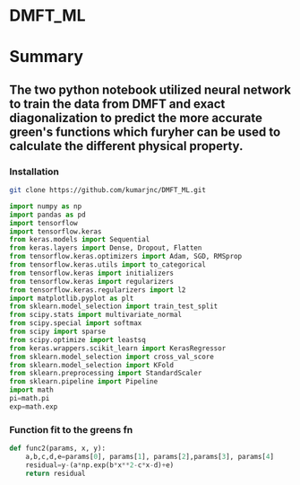 # DMFT_ML

# Summary 
## The two  python notebook utilized neural network to train the data from DMFT and exact diagonalization to predict the more accurate green's functions which furyher can be  used to calculate the different physical property.
### Installation
```bash
git clone https://github.com/kumarjnc/DMFT_ML.git
```
```python
import numpy as np
import pandas as pd
import tensorflow
import tensorflow.keras
from keras.models import Sequential
from keras.layers import Dense, Dropout, Flatten
from tensorflow.keras.optimizers import Adam, SGD, RMSprop
from tensorflow.keras.utils import to_categorical
from tensorflow.keras import initializers
from tensorflow.keras import regularizers
from tensorflow.keras.regularizers import l2
import matplotlib.pyplot as plt
from sklearn.model_selection import train_test_split
from scipy.stats import multivariate_normal
from scipy.special import softmax
from scipy import sparse
from scipy.optimize import leastsq
from keras.wrappers.scikit_learn import KerasRegressor
from sklearn.model_selection import cross_val_score
from sklearn.model_selection import KFold
from sklearn.preprocessing import StandardScaler
from sklearn.pipeline import Pipeline
import math
pi=math.pi
exp=math.exp
```

### Function fit to the greens fn
```python
def func2(params, x, y):
    a,b,c,d,e=params[0], params[1], params[2],params[3], params[4]
    residual=y-(a*np.exp(b*x**2-c*x-d)+e)
    return residual
```
